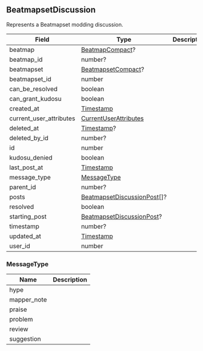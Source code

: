 ## BeatmapsetDiscussion

Represents a Beatmapset modding discussion.

Field                   | Type                                                     | Description
----------------------- | -------------------------------------------------------- | -----------
beatmap                 | [BeatmapCompact](#beatmapcompact)?                       | |
beatmap_id              | number?                                                  | |
beatmapset              | [BeatmapsetCompact](#beatmapsetcompact)?                 | |
beatmapset_id           | number                                                   | |
can_be_resolved         | boolean                                                  | |
can_grant_kudosu        | boolean                                                  | |
created_at              | [Timestamp](#timestamp)                                  | |
current_user_attributes | [CurrentUserAttributes](#currentuserattributes)          | |
deleted_at              | [Timestamp](#timestamp)?                                 | |
deleted_by_id           | number?                                                  | |
id                      | number                                                   | |
kudosu_denied           | boolean                                                  | |
last_post_at            | [Timestamp](#timestamp)                                  | |
message_type            | [MessageType](#messagetype)                              | |
parent_id               | number?                                                  | |
posts                   | [BeatmapsetDiscussionPost](#beatmapsetdiscussionpost)[]? | |
resolved                | boolean                                                  | |
starting_post           | [BeatmapsetDiscussionPost](#beatmapsetdiscussionpost)?   | |
timestamp               | number?                                                  | |
updated_at              | [Timestamp](#timestamp)                                  | |
user_id                 | number                                                   | |

### MessageType

Name             | Description
---------------- | -----------
hype             | |
mapper_note      | |
praise           | |
problem          | |
review           | |
suggestion       | |
